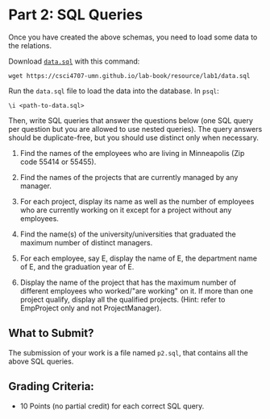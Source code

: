 # Part 2: SQL Queries

Once you have created the above schemas, you need to load some data to the relations. 

Download [`data.sql`](./resource/data.sql) with this command:

<pre><code>wget https://csci4707-umn.github.io/lab-book/resource/lab1/data.sql</code></pre>

Run the `data.sql` file to load the data into the database. In `psql`:

<pre><code>\i &#60;path-to-data.sql&#62;</code></pre>

Then, write SQL queries that answer the questions below (one SQL query per question but you are allowed to use nested queries). The query answers should be duplicate-free, but you should use distinct only when necessary.

1. Find the names of the employees who are living in Minneapolis (Zip code 55414 or 55455).

2. Find the names of the projects that are currently managed by any manager.

3. For each project, display its name as well as the number of employees who are currently working on it except for a project without any employees.

4. Find the name(s) of the university/universities that graduated the maximum number of distinct managers.

5. For each employee, say E, display the name of E, the department name of E, and the graduation year of E.

6. Display the name of the project that has the maximum number of different employees who worked/"are working" on it. If more than one project qualify, display all the qualified projects. (Hint: refer to EmpProject only and not ProjectManager).

## What to Submit?
The submission of your work is a file named `p2.sql`, that contains all the above SQL queries.

## Grading Criteria:
- 10 Points (no partial credit) for each correct SQL query.